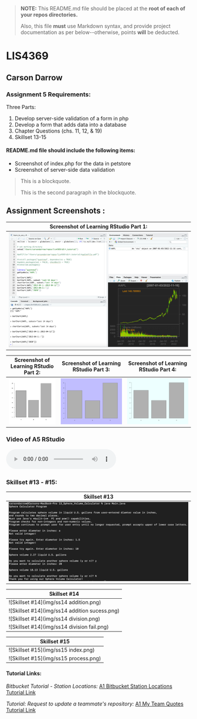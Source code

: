 > **NOTE:** This README.md file should be placed at the **root of each of your repos directories.**
>
>Also, this file **must** use Markdown syntax, and provide project documentation as per below--otherwise, points **will** be deducted.
>

# LIS4369

## Carson Darrow

### Assignment 5 Requirements:

Three Parts:

1. Develop server-side validation of a form in php
2. Develop a form that adds data into a database
3. Chapter Questions (chs. 11, 12, & 19)
4. Skillset 13-15

#### README.md file should include the following items:

* Screenshot of index.php for the data in petstore
* Screenshot of server-side data validation



> This is a blockquote.
> 
> This is the second paragraph in the blockquote.
>

## Assignment Screenshots :

| Screenshot of Learning RStudio Part 1: | 
| -------------- | 
| ![RStudio](img/RStudio.png) | 

| Screenshot of Learning RStudio Part 2: | Screenshot of Learning RStudio Part 3: | Screenshot of Learning RStudio Part 4: |
| -------------- | -------------- | -------------- |
| ![RStudio](r_tutorial/cylinder_count.png) | ![RStudio](r_tutorial/cylinder_count2.png) | ![RStudio](r_tutorial/cylinder_count3.png) | 

### Video of A5 RStudio
![Video](img/lis4369_a5_rStudio.mp3)



### Skillset #13 - #15:

| Skillset #13 |
| -------------- |
| ![Skillset #13](img/ss13.png) |

| Skillset #14 |
| -------------- |
![Skillset #14](img/ss14 addition.png) | 
![Skillset #14](img/ss14 addition sucess.png) |
![Skillset #14](img/ss14 division.png) | 
![Skillset #14](img/ss14 division fail.png) | 

| Skillset #15 |
| -------------- |
![Skillset #15](img/ss15 index.png) |
![Skillset #15](img/ss15 process.png) |





#### Tutorial Links:

*Bitbucket Tutorial - Station Locations:*
[A1 Bitbucket Station Locations Tutorial Link](https://bitbucket.org/cbd19a/bitbucketstationlocations/ "Bitbucket Station Locations")

*Tutorial: Request to update a teammate's repository:*
[A1 My Team Quotes Tutorial Link](https://bitbucket.org/username/myteamquotes/ "My Team Quotes Tutorial")

